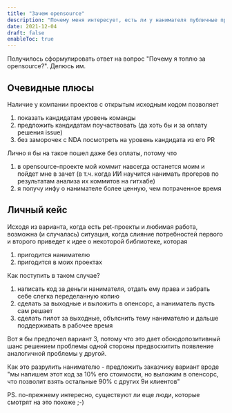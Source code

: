 ```yaml
---
title: "Зачем opensource"
description: "Почему меня интересует, есть ли у нанимателя публичные проекты"
date: 2021-12-04
draft: false
enableToc: true
---
```


Получилось сформулировать ответ на вопрос "Почему я топлю за opensource?". Делюсь им.

## Очевидные плюсы

Наличие у компании проектов с открытым исходным кодом позволяет

1. показать кандидатам уровень команды
2. предложить кандидатам поучаствовать (да хоть бы и за оплату решения issue)
3. без заморочек с NDA посмотреть на уровень кандидата из его PR

Лично я бы на такое пошел даже без оплаты, потому что

1. в opensource-проекте мой коммит навсегда останется моим и пойдет мне в зачет (в т.ч. когда ИИ научится нанимать прогеров по результатам анализа их коммитов на гитхабе)
2. я получу инфу о нанимателе более ценную, чем потраченное время

## Личный кейс

Исходя из варианта, когда есть pet-проекты и любимая работа, возможна (и случалась) ситуация, когда слияние потребностей первого и второго приведет к идее о некоторой библиотеке, которая

1. пригодится нанимателю
2. пригодится в моих проектах

Как поступить в таком случае?

1. написать код за деньги нанимателя, отдать ему права и забрать себе слегка переделанную копию
2. сделать за выходные и выложить в опенсорс, а наниматель пусть сам решает
3. сделать пилот за выходные, объяснить тему нанимателю и дальше поддерживать в рабочее время

Вот я бы предпочел вариант 3, потому что это дает обоюдопозитивный шанс решением проблемы одной стороны предвосхитить появление аналогичной проблемы у другой.

Как это разрулить нанимателю - предложить заказчику вариант вроде "мы напишем этот код за 10% его стоимости, но выложим в опенсорс, что позволит взять остальные 90% с других 9и клиентов"

PS. по-прежнему интересно, существуют ли еще люди, которые смотрят на это похоже ;-)